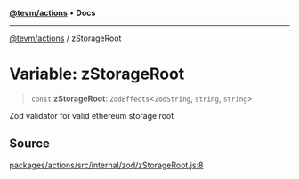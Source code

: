 [**@tevm/actions**](../README.md) • **Docs**

***

[@tevm/actions](../globals.md) / zStorageRoot

# Variable: zStorageRoot

> `const` **zStorageRoot**: `ZodEffects`\<`ZodString`, `string`, `string`\>

Zod validator for valid ethereum storage root

## Source

[packages/actions/src/internal/zod/zStorageRoot.js:8](https://github.com/evmts/tevm-monorepo/blob/main/packages/actions/src/internal/zod/zStorageRoot.js#L8)
